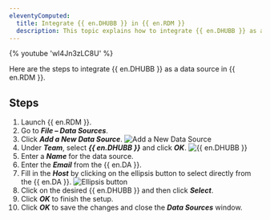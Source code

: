 ```yaml
---
eleventyComputed:
  title: Integrate {{ en.DHUBB }} in {{ en.RDM }}
  description: This topic explains how to integrate {{ en.DHUBB }} as a data source in {{ en.RDM }}
---
```

{% youtube 'wI4Jn3zLC8U' %}

Here are the steps to integrate {{ en.DHUBB }} as a data source in {{ en.RDM }}.
## Steps
1. Launch {{ en.RDM }}.
1. Go to ***File – Data Sources***.
1. Click ***Add a New Data Source***.
![Add a New Data Source](https://cdnweb.devolutions.net/docs/docs_en_kb_KB4909.png)
1. Under ***Team***, select ***{{ en.DHUBB }}*** and click ***OK***.
![{{ en.DHUBB }}](https://cdnweb.devolutions.net/docs/docs_en_kb_KB4910.png)
1. Enter a ***Name*** for the data source.
1. Enter the ***Email*** from the {{ en.DA }}.
1. Fill in the ***Host*** by clicking on the ellipsis button to select directly from the {{ en.DA }}.
![Ellipsis button](https://cdnweb.devolutions.net/docs/docs_en_kb_KB4911.png)
1. Click on the desired {{ en.DHUBB }} and then click ***Select***.
1. Click ***OK*** to finish the setup.
1. Click ***OK*** to save the changes and close the ***Data Sources*** window.

